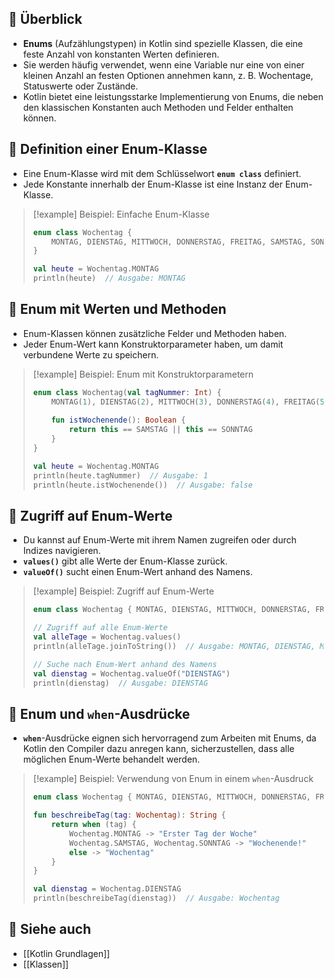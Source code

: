 
## 🔹 Überblick
- **Enums** (Aufzählungstypen) in Kotlin sind spezielle Klassen, die eine feste Anzahl von konstanten Werten definieren.
- Sie werden häufig verwendet, wenn eine Variable nur eine von einer kleinen Anzahl an festen Optionen annehmen kann, z. B. Wochentage, Statuswerte oder Zustände.
- Kotlin bietet eine leistungsstarke Implementierung von Enums, die neben den klassischen Konstanten auch Methoden und Felder enthalten können.

## 🔹 Definition einer Enum-Klasse
- Eine Enum-Klasse wird mit dem Schlüsselwort **`enum class`** definiert.
- Jede Konstante innerhalb der Enum-Klasse ist eine Instanz der Enum-Klasse.

> [!example] Beispiel: Einfache Enum-Klasse  
> ```kotlin
> enum class Wochentag {
>     MONTAG, DIENSTAG, MITTWOCH, DONNERSTAG, FREITAG, SAMSTAG, SONNTAG
> }
> 
> val heute = Wochentag.MONTAG
> println(heute)  // Ausgabe: MONTAG
> ```

## 🔹 Enum mit Werten und Methoden
- Enum-Klassen können zusätzliche Felder und Methoden haben.
- Jeder Enum-Wert kann Konstruktorparameter haben, um damit verbundene Werte zu speichern.

> [!example] Beispiel: Enum mit Konstruktorparametern  
> ```kotlin
> enum class Wochentag(val tagNummer: Int) {
>     MONTAG(1), DIENSTAG(2), MITTWOCH(3), DONNERSTAG(4), FREITAG(5), SAMSTAG(6), SONNTAG(7);
>     
>     fun istWochenende(): Boolean {
>         return this == SAMSTAG || this == SONNTAG
>     }
> }
> 
> val heute = Wochentag.MONTAG
> println(heute.tagNummer)  // Ausgabe: 1
> println(heute.istWochenende())  // Ausgabe: false
> ```

## 🔹 Zugriff auf Enum-Werte
- Du kannst auf Enum-Werte mit ihrem Namen zugreifen oder durch Indizes navigieren.
- **`values()`** gibt alle Werte der Enum-Klasse zurück.
- **`valueOf()`** sucht einen Enum-Wert anhand des Namens.

> [!example] Beispiel: Zugriff auf Enum-Werte  
> ```kotlin
> enum class Wochentag { MONTAG, DIENSTAG, MITTWOCH, DONNERSTAG, FREITAG, SAMSTAG, SONNTAG }
> 
> // Zugriff auf alle Enum-Werte
> val alleTage = Wochentag.values()
> println(alleTage.joinToString())  // Ausgabe: MONTAG, DIENSTAG, MITTWOCH, DONNERSTAG, FREITAG, SAMSTAG, SONNTAG
> 
> // Suche nach Enum-Wert anhand des Namens
> val dienstag = Wochentag.valueOf("DIENSTAG")
> println(dienstag)  // Ausgabe: DIENSTAG
> ```

## 🔹 Enum und `when`-Ausdrücke
- **`when`**-Ausdrücke eignen sich hervorragend zum Arbeiten mit Enums, da Kotlin den Compiler dazu anregen kann, sicherzustellen, dass alle möglichen Enum-Werte behandelt werden.

> [!example] Beispiel: Verwendung von Enum in einem `when`-Ausdruck  
> ```kotlin
> enum class Wochentag { MONTAG, DIENSTAG, MITTWOCH, DONNERSTAG, FREITAG, SAMSTAG, SONNTAG }
> 
> fun beschreibeTag(tag: Wochentag): String {
>     return when (tag) {
>         Wochentag.MONTAG -> "Erster Tag der Woche"
>         Wochentag.SAMSTAG, Wochentag.SONNTAG -> "Wochenende!"
>         else -> "Wochentag"
>     }
> }
> 
> val dienstag = Wochentag.DIENSTAG
> println(beschreibeTag(dienstag))  // Ausgabe: Wochentag
> ```

## 🔹 Siehe auch
- [[Kotlin Grundlagen]]
- [[Klassen]]
